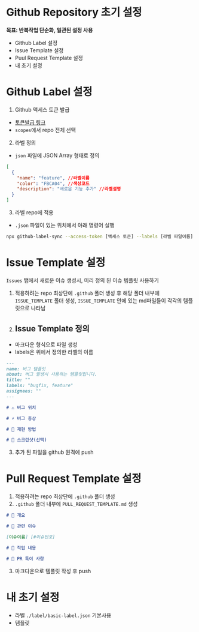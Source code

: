# Github Repository 초기 설정

**목표: 반복작업 단순화, 일관된 설정 사용**

- Github Label 설정
- Issue Template 설정
- Puul Request Template 설정
- 내 초기 설정

# Github Label 설정

1. Github 액세스 토큰 발급

- [토큰발급 링크](https://github.com/settings/tokens)
- `scopes`에서 repo 전체 선택

2. 라벨 정의

- `json` 파일에 JSON Array 형태로 정의

```json
[
  {
    "name": "feature", //라벨이름
    "color": "FBCA04", //색상코드
    "description": "새로운 기능 추가" //라벨설명
  }
]
```

3. 라벨 repo에 적용

- `.json` 파일이 있는 위치에서 아래 명령어 실행

```sh
npx github-label-sync --access-token [액세스 토큰] --labels [라벨 파일이름] [계정명]/[저장소 이름]
```

# Issue Template 설정

`Issues` 탭에서 새로운 이슈 생성시, 미리 정의 된 이슈 템플릿 사용하기

1. 적용하려는 repo 최상단에 `.github` 폴더 생성 후 해당 폴더 내부에 `ISSUE_TEMPLATE` 폴더 생성,
   `ISSUE_TEMPLATE` 안에 있는 md파일들이 각각의 템플릿으로 나타남

2. ## Issue Template 정의

- 마크다운 형식으로 파일 생성
- labels은 위에서 정의한 라벨의 이름

```markdown
---
name: 버그 템플릿
about: 버그 발생시 사용하는 템플릿입니다.
title: ""
labels: "bugfix, feature"
assignees: ""
---

# ⚠️ 버그 위치

# ⚡️ 버그 증상

# 🧐 재현 방법

# 📸 스크린샷(선택)
```

3. 추가 된 파일을 github 원격에 push

# Pull Request Template 설정

1. 적용하려는 repo 최상단에 `.github` 폴더 생성
2. `.github` 폴더 내부에 `PULL_REQUEST_TEMPLATE.md` 생성

```md
# 📑 개요

# 📎 관련 이슈

[이슈이름] [#이슈번호]

# 💬 작업 내용

# 🚧 PR 특이 사항
```

3. 마크다운으로 템플릿 작성 후 push

# 내 초기 설정

- 라벨 `./label/basic-label.json` 기본사용
- 템플릿
